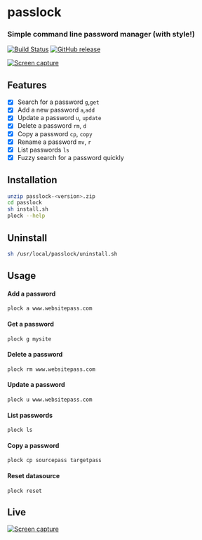 # passlock
### Simple command line password manager (with style!)
[![Build Status](https://travis-ci.org/xdrop/PassLock.svg?branch=master)](https://travis-ci.org/xdrop/passlock)
[![GitHub release](https://img.shields.io/github/release/xdrop/passlock.svg)](https://github.com/xdrop/PassLock/releases)

[![Screen capture](http://xdrop.me/img/passlock-cmd.png)](https://github.com/xdrop/passlock)

## Features

- [x] Search for a password `g`,`get`
- [x] Add a new password `a`,`add`
- [x] Update a password `u`, `update`
- [x] Delete a password `rm`, `d`
- [x] Copy a password `cp`, `copy`
- [x] Rename a password `mv`, `r`
- [x] List passwords `ls`
- [x] Fuzzy search for a password quickly

## Installation
```sh
unzip passlock-<version>.zip 
cd passlock
sh install.sh
plock --help
```

## Uninstall
```sh
sh /usr/local/passlock/uninstall.sh
```


## Usage

#### Add a password
```
plock a www.websitepass.com
```

#### Get a password
```
plock g mysite
```

#### Delete a password
```
plock rm www.websitepass.com
```

#### Update a password
```
plock u www.websitepass.com
```

#### List passwords
```
plock ls
```

#### Copy a password
```
plock cp sourcepass targetpass
```

#### Reset datasource
```
plock reset
```

## Live
[![Screen capture](http://xdrop.me/img/passlock.gif)](https://github.com/xdrop/passlock)

